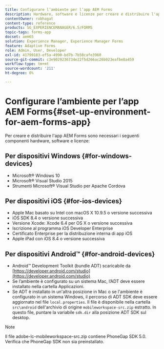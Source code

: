 ```yaml
---
title: Configurare l’ambiente per l’app AEM Forms
description: Hardware, software e licenze per creare e distribuire l'app AEM Forms.
contentOwner: robhagat
content-type: reference
products: SG_EXPERIENCEMANAGER/6.5/FORMS
topic-tags: forms-app
docset: aem65
solution: Experience Manager, Experience Manager Forms
feature: Adaptive Forms
role: Admin, User, Developer
exl-id: 41799183-ef5a-4990-bd7b-7b58cafe3960
source-git-commit: c3e9029236734e22f5d266ac26b923eafbe0a459
workflow-type: tm+mt
source-wordcount: '211'
ht-degree: 0%

---
```


# Configurare l’ambiente per l’app AEM Forms{#set-up-environment-for-aem-forms-app}

Per creare e distribuire l&#39;app AEM Forms sono necessari i seguenti componenti hardware, software e licenze:

## Per dispositivi Windows {#for-windows-devices}

* Microsoft® Windows 10
* Microsoft® Visual Studio 2015
* Strumenti Microsoft® Visual Studio per Apache Cordova

## Per dispositivi iOS {#for-ios-devices}

* Apple Mac basato su Intel con macOS X 10.9.5 o versione successiva
* iOS SDK 8.4 o versione successiva
* Versione Xcode: Xcode 6.4 per OS X o versione successiva
* Iscrizione al programma iOS Developer Enterprise
* Certificato Enterprise per la distribuzione interna di app iOS
* Apple iPad con iOS 8.4 o versione successiva

## Per dispositivi Android™ {#for-android-devices}

* Android™ Development Toolkit (bundle ADT) scaricabile da [https://developer.android.com/studio](https://developer.android.com/studio)
* Se l’ambiente è configurato su un sistema Mac, l’ADT deve essere installato nella cartella Applicazioni.
* Se ADT è installato in un&#39;altra posizione in Mac o se l&#39;ambiente è configurato in un sistema Windows, il percorso di ADT SDK deve essere aggiornato nel file `local.properties`. Il file è disponibile nella cartella `src\android` dell&#39;archivio di origine `mobileworkspace-src.zip` estratto. In questo file, puntare la variabile `sdk.dir` alla posizione ADT SDK sul desktop.

>[!NOTE]
>
>Il file adobe-lc-mobileworkspace-src.zip contiene PhoneGap SDK 5.0. Verifica che PhoneGap SDK non sia preinstallato.
